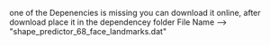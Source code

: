 one of the Depenencies is missing you can download it online,
after download place it in the dependencey folder
File Name --> "shape_predictor_68_face_landmarks.dat"
